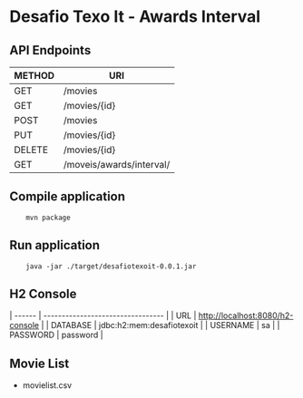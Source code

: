 # Desafio Texo It - Awards Interval
## API Endpoints
| METHOD | URI |
| ------ | ------------------ |
| GET | /movies |
| GET | /movies/{id} |
| POST | /movies |
| PUT | /movies/{id} |
| DELETE | /movies/{id} |
| GET | /moveis/awards/interval/ |

## Compile application

```
	mvn package
```

## Run application

```
	java -jar ./target/desafiotexoit-0.0.1.jar
```

## H2 Console

| ------ | --------------------------------- |
| URL | [http://localhost:8080/h2-console](http://localhost:8080/h2-console) |
| DATABASE | jdbc:h2:mem:desafiotexoit |
| USERNAME | sa |
| PASSWORD | password |

## Movie List
- movielist.csv 


